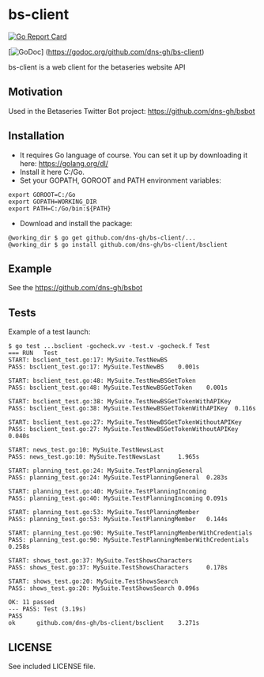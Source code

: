 # bs-client

[![Go Report Card](https://goreportcard.com/badge/github.com/dns-gh/bs-client)](https://goreportcard.com/report/github.com/dns-gh/bs-client)

[![GoDoc](https://godoc.org/github.com/dns-gh/bs-client?status.png)]
(https://godoc.org/github.com/dns-gh/bs-client)

bs-client is a web client for the betaseries website API

## Motivation

Used in the Betaseries Twitter Bot project: https://github.com/dns-gh/bsbot

## Installation

- It requires Go language of course. You can set it up by downloading it here: https://golang.org/dl/
- Install it here C:/Go.
- Set your GOPATH, GOROOT and PATH environment variables:

```
export GOROOT=C:/Go
export GOPATH=WORKING_DIR
export PATH=C:/Go/bin:${PATH}
```

- Download and install the package:

```
@working_dir $ go get github.com/dns-gh/bs-client/...
@working_dir $ go install github.com/dns-gh/bs-client/bsclient
```

## Example

See the https://github.com/dns-gh/bsbot

## Tests

Example of a test launch:
```
$ go test ...bsclient -gocheck.vv -test.v -gocheck.f Test
=== RUN   Test
START: bsclient_test.go:17: MySuite.TestNewBS
PASS: bsclient_test.go:17: MySuite.TestNewBS    0.001s

START: bsclient_test.go:48: MySuite.TestNewBSGetToken
PASS: bsclient_test.go:48: MySuite.TestNewBSGetToken    0.001s

START: bsclient_test.go:38: MySuite.TestNewBSGetTokenWithAPIKey
PASS: bsclient_test.go:38: MySuite.TestNewBSGetTokenWithAPIKey  0.116s

START: bsclient_test.go:27: MySuite.TestNewBSGetTokenWithoutAPIKey
PASS: bsclient_test.go:27: MySuite.TestNewBSGetTokenWithoutAPIKey       0.040s

START: news_test.go:10: MySuite.TestNewsLast
PASS: news_test.go:10: MySuite.TestNewsLast     1.965s

START: planning_test.go:24: MySuite.TestPlanningGeneral
PASS: planning_test.go:24: MySuite.TestPlanningGeneral  0.283s

START: planning_test.go:40: MySuite.TestPlanningIncoming
PASS: planning_test.go:40: MySuite.TestPlanningIncoming 0.091s

START: planning_test.go:53: MySuite.TestPlanningMember
PASS: planning_test.go:53: MySuite.TestPlanningMember   0.144s

START: planning_test.go:90: MySuite.TestPlanningMemberWithCredentials
PASS: planning_test.go:90: MySuite.TestPlanningMemberWithCredentials    0.258s

START: shows_test.go:37: MySuite.TestShowsCharacters
PASS: shows_test.go:37: MySuite.TestShowsCharacters     0.178s

START: shows_test.go:20: MySuite.TestShowsSearch
PASS: shows_test.go:20: MySuite.TestShowsSearch 0.096s

OK: 11 passed
--- PASS: Test (3.19s)
PASS
ok      github.com/dns-gh/bs-client/bsclient    3.271s
```

## LICENSE

See included LICENSE file.